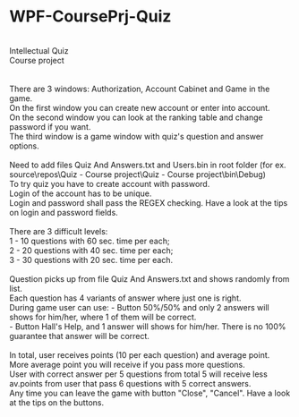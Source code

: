 # WPF-CoursePrj-Quiz
</br>
Intellectual Quiz</br>
Course project</br>
</br></br>
There are 3 windows: Authorization, Account Cabinet and Game in the game.</br>
On the first window you can create new account or enter into account.</br>
On the second window you can look at the ranking table and change password if you want.</br>
The third window is a game window with quiz's question and answer options.</br>
</br>
Need to add files Quiz And Answers.txt and Users.bin in root folder (for ex. source\repos\Quiz - Course project\Quiz - Course project\bin\Debug)</br>
To try quiz you have to create account with password.</br>
Login of the account has to be unique.</br>
Login and password shall pass the REGEX checking.
Have a look at the tips on login and password fields.</br>
</br>
There are 3 difficult levels:</br>
1 - 10 questions with 60 sec. time per each;</br>
2 - 20 questions with 40 sec. time per each;</br>
3 - 30 questions with 20 sec. time per each.</br>
</br>
Question picks up from file Quiz And Answers.txt and shows randomly from list.</br>
Each question has 4 variants of answer where just one is right.</br>
During game user can use:
- Button 50%/50% and only 2 answers will shows for him/her, where 1 of them will be correct.</br>
- Button Hall's Help, and 1 answer will shows for him/her. There is no 100% guarantee that answer will be correct.</br>
</br>
In total, user receives points (10 per each question) and average point.</br>
More average point you will receive if you pass more questions.</br>
User with correct answer per 5 questions from total 5 will receive less av.points from user that pass 6 questions with 5 correct answers.</br>
Any time you can leave the game with button "Close", "Cancel". Have a look at the tips on the buttons.</br>
